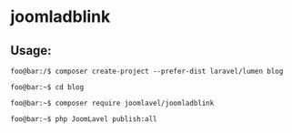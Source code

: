 # joomladblink
## Usage:
`foo@bar:/$ composer create-project --prefer-dist laravel/lumen blog`

`foo@bar:~$ cd blog`

`foo@bar:~$ composer require joomlavel/joomladblink`

`foo@bar:~$ php JoomLavel publish:all`

